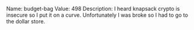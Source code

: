 Name: budget-bag
Value: 498
Description: I heard knapsack crypto is insecure so I put it on a curve. Unfortunately I was broke so I had to go to the dollar store.
